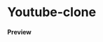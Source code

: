 # Youtube-clone
<h4>Preview</h4>
<a href="https://user-images.githubusercontent.com/11515267/120979899-e1749580-c72a-11eb-99ce-da727964faa6.gif"></a>
